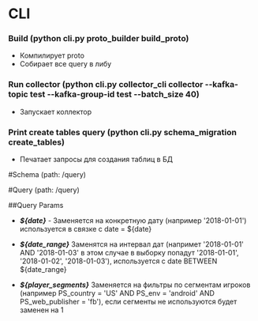 # CLI

### Build (python cli.py proto_builder build_proto)
- Компилирует proto 
- Собирает все query в либу

### Run collector (python cli.py collector_cli collector --kafka-topic test --kafka-group-id test --batch_size 40)
- Запускает коллектор

### Print create tables query (python cli.py schema_migration create_tables)
- Печатает запросы для создания таблиц в БД


#Schema (path: /query)




#Query (path: /query)



##Query Params

- ***${date}*** - Заменяется на конкретную дату (например '2018-01-01') используется в связке c date = ${date}

- ***${date_range}*** Заменятся на интервал дат (напримет '2018-01-01' AND '2018-01-03' в этом случае в выборку попадут  '2018-01-01', '2018-01-02', '2018-01-03'), используется с date BETWEEN ${date_range}

- ***${player_segments}*** Заменяется на фильтры по сегментам игроков (например PS_country = 'US' AND PS_env = 'android' AND PS_web_publisher = 'fb'), если сегменты не используются будет заменен на 1


 
